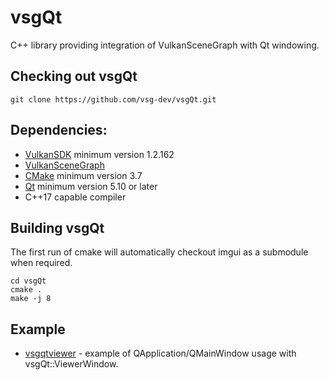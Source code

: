 # vsgQt
C++ library providing integration of VulkanSceneGraph with Qt windowing.

## Checking out vsgQt

    git clone https://github.com/vsg-dev/vsgQt.git

## Dependencies:

* [VulkanSDK](https://www.lunarg.com/vulkan-sdk/) minimum version 1.2.162
* [VulkanSceneGraph](https://github.com/vsg-dev/VulkanSceneGraph)
* [CMake](https://cmake.org/) minimum version 3.7
* [Qt](https://www.qt.io/) minimum version 5.10 or later
* C++17 capable compiler

## Building vsgQt

The first run of cmake will automatically checkout imgui as a submodule when required.

    cd vsgQt
    cmake .
    make -j 8

## Example

* [vsgqtviewer](examples/vsgqtviewer/main.cpp) - example of QApplication/QMainWindow usage with vsgQt::ViewerWindow.

